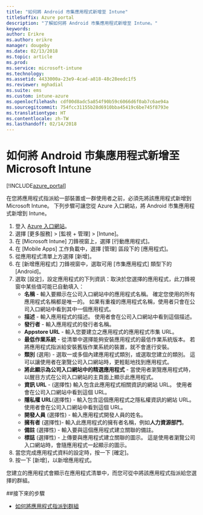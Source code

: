 ```yaml
---
title: "如何將 Android 市集應用程式新增至 Intune"
titleSuffix: Azure portal
description: "了解如何將 Android 市集應用程式新增至 Intune。"
keywords: 
author: Erikre
ms.author: erikre
manager: dougeby
ms.date: 02/13/2018
ms.topic: article
ms.prod: 
ms.service: microsoft-intune
ms.technology: 
ms.assetid: 4433000a-23e9-4cad-a818-48c28eedc1f5
ms.reviewer: mghadial
ms.suite: ems
ms.custom: intune-azure
ms.openlocfilehash: cdf00d8adc5a854f90b59c6066d6f0ab7c6ae94a
ms.sourcegitcommit: 754fcc31155b28d6910bba45419c6be745f8793e
ms.translationtype: HT
ms.contentlocale: zh-TW
ms.lasthandoff: 02/14/2018
---
```

# <a name="how-to-add-android-store-apps-to-microsoft-intune"></a>如何將 Android 市集應用程式新增至 Microsoft Intune

[!INCLUDE[azure_portal](./includes/azure_portal.md)]

在您將應用程式指派給一部裝置或一群使用者之前，必須先將該應用程式新增到 Microsoft Intune。 下列步驟可讓您從 Azure 入口網站，將 Android 市集應用程式新增到 Intune。

1. 登入 [Azure 入口網站](https://portal.azure.com)。
2. 選擇 [更多服務]  >  [監視 + 管理]  >  [Intune]。
3. 在 [Microsoft Intune] 刀鋒視窗上，選擇 [行動應用程式]。
4. 在 [Mobile Apps] 工作負載中，選擇 [管理] 區段下的 [應用程式]。
5. 從應用程式清單上方選擇 [新增]。
6. 在 [新增應用程式] 刀鋒視窗中，選取可用 [市集應用程式] 類型下的 [Android]。
7. 選取 [設定]，設定應用程式的下列資訊：取決於您選擇的應用程式，此刀鋒視窗中某些值可能已自動填入：
    - **名稱** - 輸入要顯示在公司入口網站中的應用程式名稱。 確定您使用的所有應用程式名稱都是唯一的。 如果有重複的應用程式名稱，使用者只會在公司入口網站中看到其中一個應用程式。
    - **描述** - 輸入應用程式的描述。 使用者會在公司入口網站中看到這個描述。
    - **發行者** - 輸入應用程式的發行者名稱。
    - **Appstore URL** - 輸入您要建立之應用程式的應用程式市集 URL。
    - **最低作業系統** - 從清單中選擇能夠安裝應用程式的最低作業系統版本。 若將應用程式指派給安裝舊版作業系統的裝置，就不會進行安裝。
    - **類別** (選用) - 選取一或多個內建應用程式類別，或選取您建立的類別。 這可以讓使用者在瀏覽公司入口網站時，更輕鬆地找到應用程式。
    - **將此顯示為公司入口網站中的精選應用程式** - 當使用者瀏覽應用程式時，以醒目方式在公司入口網站的主頁面上顯示此應用程式。
    - **資訊 URL** - (選擇性) 輸入包含此應用程式相關資訊的網站 URL。 使用者會在公司入口網站中看到這個 URL。
    - **隱私權 URL**(選擇性) - 輸入包含這個應用程式之隱私權資訊的網站 URL。 使用者會在公司入口網站中看到這個 URL。
    - **開發人員** (選擇性) - 輸入應用程式開發人員的姓名。
    - **擁有者** (選擇性)- 輸入此應用程式的擁有者名稱，例如**人力資源部門**。
    - **備註** (選擇性) - 輸入要與這個應用程式建立關聯的備註。
    - **標誌** (選擇性) - 上傳要與應用程式建立關聯的圖示。 這是使用者瀏覽公司入口網站時，會隨應用程式一起顯示的圖示。
8. 當您完成應用程式資料的設定時，按一下 [確定]。
9. 按一下 [新增]，以新增應用程式。

您建立的應用程式會顯示在應用程式清單中，而您可從中將該應用程式指派給您選擇的群組。 

##<a name="next-steps"></a>接下來的步驟

- [如何將應用程式指派到群組](apps-deploy.md)